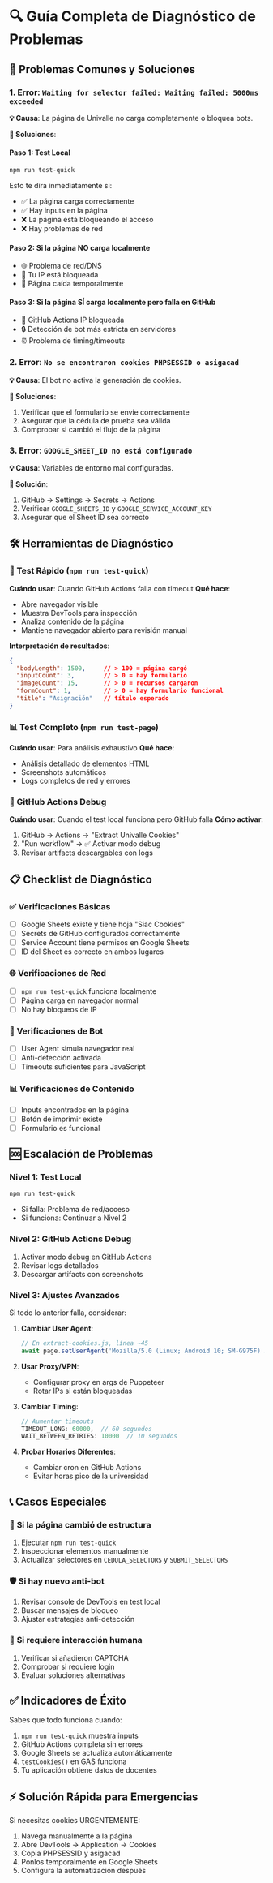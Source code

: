 # 🔍 Guía Completa de Diagnóstico de Problemas

## 🚨 **Problemas Comunes y Soluciones**

### 1. Error: `Waiting for selector failed: Waiting failed: 5000ms exceeded`

**💡 Causa**: La página de Univalle no carga completamente o bloquea bots.

**🔧 Soluciones**:

#### Paso 1: Test Local
```bash
npm run test-quick
```
Esto te dirá inmediatamente si:
- ✅ La página carga correctamente
- ✅ Hay inputs en la página
- ❌ La página está bloqueando el acceso
- ❌ Hay problemas de red

#### Paso 2: Si la página NO carga localmente
- 🌐 Problema de red/DNS
- 🚫 Tu IP está bloqueada
- 📡 Página caída temporalmente

#### Paso 3: Si la página SÍ carga localmente pero falla en GitHub
- 🤖 GitHub Actions IP bloqueada
- 🔒 Detección de bot más estricta en servidores
- ⏰ Problema de timing/timeouts

### 2. Error: `No se encontraron cookies PHPSESSID o asigacad`

**💡 Causa**: El bot no activa la generación de cookies.

**🔧 Soluciones**:
1. Verificar que el formulario se envíe correctamente
2. Asegurar que la cédula de prueba sea válida
3. Comprobar si cambió el flujo de la página

### 3. Error: `GOOGLE_SHEET_ID no está configurado`

**💡 Causa**: Variables de entorno mal configuradas.

**🔧 Solución**:
1. GitHub → Settings → Secrets → Actions
2. Verificar `GOOGLE_SHEETS_ID` y `GOOGLE_SERVICE_ACCOUNT_KEY`
3. Asegurar que el Sheet ID sea correcto

## 🛠️ **Herramientas de Diagnóstico**

### 🧪 Test Rápido (`npm run test-quick`)
**Cuándo usar**: Cuando GitHub Actions falla con timeout
**Qué hace**:
- Abre navegador visible
- Muestra DevTools para inspección
- Analiza contenido de la página
- Mantiene navegador abierto para revisión manual

**Interpretación de resultados**:
```json
{
  "bodyLength": 1500,     // > 100 = página cargó
  "inputCount": 3,        // > 0 = hay formulario
  "imageCount": 15,       // > 0 = recursos cargaron
  "formCount": 1,         // > 0 = hay formulario funcional
  "title": "Asignación"   // título esperado
}
```

### 📊 Test Completo (`npm run test-page`)
**Cuándo usar**: Para análisis exhaustivo
**Qué hace**:
- Análisis detallado de elementos HTML
- Screenshots automáticos
- Logs completos de red y errores

### 🐛 GitHub Actions Debug
**Cuándo usar**: Cuando el test local funciona pero GitHub falla
**Cómo activar**:
1. GitHub → Actions → "Extract Univalle Cookies"
2. "Run workflow" → ✅ Activar modo debug
3. Revisar artifacts descargables con logs

## 📋 **Checklist de Diagnóstico**

### ✅ **Verificaciones Básicas**
- [ ] Google Sheets existe y tiene hoja "Siac Cookies"
- [ ] Secrets de GitHub configurados correctamente
- [ ] Service Account tiene permisos en Google Sheets
- [ ] ID del Sheet es correcto en ambos lugares

### 🌐 **Verificaciones de Red**
- [ ] `npm run test-quick` funciona localmente
- [ ] Página carga en navegador normal
- [ ] No hay bloqueos de IP

### 🤖 **Verificaciones de Bot**
- [ ] User Agent simula navegador real
- [ ] Anti-detección activada
- [ ] Timeouts suficientes para JavaScript

### 📊 **Verificaciones de Contenido**
- [ ] Inputs encontrados en la página
- [ ] Botón de imprimir existe
- [ ] Formulario es funcional

## 🆘 **Escalación de Problemas**

### Nivel 1: Test Local
```bash
npm run test-quick
```
- Si falla: Problema de red/acceso
- Si funciona: Continuar a Nivel 2

### Nivel 2: GitHub Actions Debug
1. Activar modo debug en GitHub Actions
2. Revisar logs detallados
3. Descargar artifacts con screenshots

### Nivel 3: Ajustes Avanzados
Si todo lo anterior falla, considerar:

1. **Cambiar User Agent**:
   ```javascript
   // En extract-cookies.js, línea ~45
   await page.setUserAgent('Mozilla/5.0 (Linux; Android 10; SM-G975F) AppleWebKit/537.36 (KHTML, like Gecko) Chrome/120.0.0.0 Mobile Safari/537.36');
   ```

2. **Usar Proxy/VPN**:
   - Configurar proxy en args de Puppeteer
   - Rotar IPs si están bloqueadas

3. **Cambiar Timing**:
   ```javascript
   // Aumentar timeouts
   TIMEOUT_LONG: 60000,  // 60 segundos
   WAIT_BETWEEN_RETRIES: 10000  // 10 segundos
   ```

4. **Probar Horarios Diferentes**:
   - Cambiar cron en GitHub Actions
   - Evitar horas pico de la universidad

## 📞 **Casos Especiales**

### 🔄 **Si la página cambió de estructura**
1. Ejecutar `npm run test-quick`
2. Inspeccionar elementos manualmente
3. Actualizar selectores en `CEDULA_SELECTORS` y `SUBMIT_SELECTORS`

### 🛡️ **Si hay nuevo anti-bot**
1. Revisar console de DevTools en test local
2. Buscar mensajes de bloqueo
3. Ajustar estrategias anti-detección

### 📱 **Si requiere interacción humana**
1. Verificar si añadieron CAPTCHA
2. Comprobar si requiere login
3. Evaluar soluciones alternativas

## ✅ **Indicadores de Éxito**

Sabes que todo funciona cuando:
1. `npm run test-quick` muestra inputs
2. GitHub Actions completa sin errores
3. Google Sheets se actualiza automáticamente
4. `testCookies()` en GAS funciona
5. Tu aplicación obtiene datos de docentes

## ⚡ **Solución Rápida para Emergencias**

Si necesitas cookies URGENTEMENTE:
1. Navega manualmente a la página
2. Abre DevTools → Application → Cookies
3. Copia PHPSESSID y asigacad
4. Ponlos temporalmente en Google Sheets
5. Configura la automatización después 
